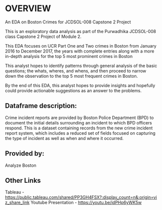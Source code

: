 # OVERVIEW
An EDA on Boston Crimes for JCDSOL-008 Capstone 2 Project 

This is an exploratory data analysis as part of the Purwadhika  JCDSOL-008 class Capstone 2 Project of Module 2. 

This EDA focuses on UCR Part One and Two crimes in Boston from January 2016 to December 2017, 
the years with complete entries along with a more in-depth analysis for the top 5 most prominent crimes in Boston

This analyst hopes to identify patterns through general analysis of the basic questions; 
the whats, wheres, and whens, and then proceed to narrow down the observation to the top 5 most frequent crimes in Boston. 

By the end of this EDA, this analyst hopes to provide insights and hopefully could provide actionable suggestions as an answer to the problems.

## Dataframe description:
Crime incident reports are provided by Boston Police Department (BPD) to document the initial details surrounding an incident to which BPD officers respond. This is a dataset containing records from the new crime incident report system, which includes a reduced set of fields focused on capturing the type of incident as well as when and where it occurred.

## Provided by:
Analyze Boston

## Other Links
Tableau - https://public.tableau.com/shared/PP3GH4FSX?:display_count=n&:origin=viz_share_link
Youtube Presentation - https://youtu.be/idPHp6yWK5w
